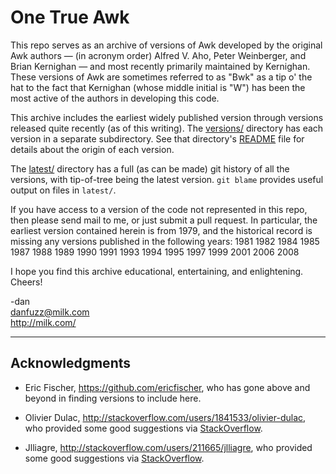 One True Awk
============

This repo serves as an archive of versions of Awk developed by the
original Awk authors &mdash; (in acronym order) Alfred V. Aho, Peter
Weinberger, and Brian Kernighan &mdash; and most recently primarily
maintained by Kernighan. These versions of Awk are sometimes referred
to as "Bwk" as a tip o' the hat to the fact that Kernighan (whose
middle initial is "W") has been the most active of the authors in
developing this code.

This archive includes the earliest widely published version through
versions released quite recently (as of this writing). The
[versions/](versions) directory has each version in a separate
subdirectory. See that directory's [README](versions/README.md) file
for details about the origin of each version.

The [latest/](latest) directory has a full (as can be
made) git history of all the versions, with tip-of-tree being the
latest version. `git blame` provides useful output on files in
`latest/`.

If you have access to a version of the code not represented in this
repo, then please send mail to me, or just submit a pull request.  In
particular, the earliest version contained herein is from 1979, and
the historical record is missing any versions published in the
following years: 1981 1982 1984 1985 1987 1988 1989 1990 1991 1993
1994 1995 1997 1999 2001 2006 2008

I hope you find this archive educational, entertaining, and enlightening.
Cheers!

-dan<br>
<danfuzz@milk.com><br>
<http://milk.com/>

- - - - -

Acknowledgments
---------------

* Eric Fischer, <https://github.com/ericfischer>, who has gone above
  and beyond in finding versions to include here.

* Olivier Dulac, <http://stackoverflow.com/users/1841533/olivier-dulac>,
  who provided some good suggestions via
  [StackOverflow](http://stackoverflow.com/questions/15687108/).

* Jlliagre, <http://stackoverflow.com/users/211665/jlliagre>,
  who provided some good suggestions via
  [StackOverflow](http://stackoverflow.com/questions/15687108/).
